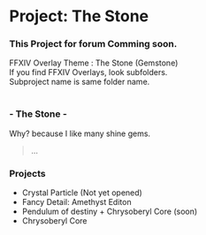 #  Project: The Stone

### This Project for forum Comming soon.

FFXIV Overlay Theme : The Stone (Gemstone)<br>
If you find FFXIV Overlays, look subfolders.<br>
Subproject name is same folder name.<br>
<br>

### - The Stone -

Why? because I like many shine gems.

> ...

### Projects

- Crystal Particle (Not yet opened)
- Fancy Detail: Amethyst Editon
- Pendulum of destiny + Chrysoberyl Core (soon)
- Chrysoberyl Core
